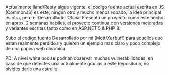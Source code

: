 Actualmente Iland/Reety sigue vigente, el codigo fuente actual escrita en JS (CommonJS) es este, ningun otro y mucho menos robado, la idea principal es otra, pero el Desarrollador Oficial
Presento un proyecto como este hecho en aprox. 2 semanas habiles, el proyecto continua con versiones mejoradas y variantes escritas tanto como en ASP.NET 5 & PHP 8.

Subo el codigo fuente Desarrollado por mi (Mott/Xerbuff) para aquellos que estan realmente perdidos y quieren un ejemplo mas claro y poco complejo de una pagina web dinamica

PD: A nivel white box se podrian observar muchas vulnerabilidades, en caso de que detectes una actualmente gracias a este Repositorio, no olvides darle una estrella
